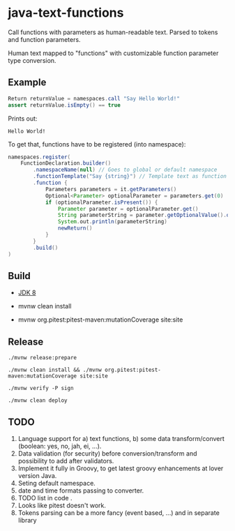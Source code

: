 # java-text-functions

Call functions with parameters as human-readable text. Parsed to tokens and function parameters.

Human text mapped to "functions" with customizable function parameter type conversion.

## Example

```groovy
Return returnValue = namespaces.call "Say Hello World!"
assert returnValue.isEmpty() == true
```

Prints out:

```text
Hello World!
```

To get that, functions have to be registered (into namespace):

```groovy
namespaces.register(
    FunctionDeclaration.builder()
        .namespaceName(null) // Goes to global or default namespace
        .functionTemplate("Say {string}") // Template text as function with parameter
        .function {
            Parameters parameters = it.getParameters()
            Optional<Parameter> optionalParameter = parameters.get(0)
            if (optionalParameter.isPresent()) {
                Parameter parameter = optionalParameter.get()
                String parameterString = parameter.getOptionalValue().orElse("")
                System.out.println(parameterString)
                newReturn()
            }
        }
        .build()
)
```

## Build

* [JDK 8](https://www.azul.com/downloads/?version=java-8-lts&package=jdk#zulu)

* mvnw clean install

* mvnw org.pitest:pitest-maven:mutationCoverage site:site

## Release

```shell
./mvnw release:prepare
```

```shell
./mvnw clean install && ./mvnw org.pitest:pitest-maven:mutationCoverage site:site
```

```shell
./mvnw verify -P sign
```

```shell
./mvnw clean deploy
```

## TODO

1. Language support for a) text functions, b) some data transform/convert (boolean: yes, no, jah, ei, ...).
1. Data validation (for security) before conversion/transform and possibility to add after validators.
1. Implement it fully in Groovy, to get latest groovy enhancements at lover version Java.
1. Seting default namespace.
1. date and time formats passing to converter.
1. TODO list in code .
1. Looks like pitest doesn't work.
1. Tokens parsing can be a more fancy (event based, ...) and in separate library

